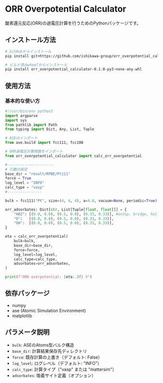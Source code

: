 # ORR Overpotential Calculator

酸素還元反応(ORR)の過電圧計算を行うためのPythonパッケージです。

## インストール方法

```bash
# GitHubからインストール
pip install git+https://github.com/ishikawa-group/orr_overpotential_calculator.git

# ビルド済みwheelからインストール
pip install orr_overpotential_calculator-0.1.0-py3-none-any.whl

```

## 使用方法

### 基本的な使い方

```python
#!/usr/bin/env python3
import argparse
import sys
from pathlib import Path
from typing import Dict, Any, List, Tuple

# ASEのインポート
from ase.build import fcc111, fcc100

# ORR過電圧計算関数をインポート
from orr_overpotential_calculator import calc_orr_overpotential

#---------------------
# 引数の設定
base_dir = "result/RPBE/Pt111"
force = True
log_level = "INFO"
calc_type = "vasp"
#----------------

bulk = fcc111("Pt", size=(4, 4, 4), a=4.0, vacuum=None, periodic=True)

orr_adsorbates: Dict[str, List[Tuple[float, float]]] = {
    "HO2": [(0.0, 0.0), (0.5, 0.0), (0.33, 0.33)], #ontop, bridge, hollow
    "O":   [(0.0, 0.0), (0.5, 0.0), (0.33, 0.33)],
    "OH":  [(0.0, 0.0), (0.5, 0.0), (0.33, 0.33)],
}

eta = calc_orr_overpotential(
    bulk=bulk,
    base_dir=base_dir,
    force=force,
    log_level=log_level,
    calc_type=calc_type,
    adsorbates=orr_adsorbates,
)

print(f"ORR overpotential: {eta:.3f} V")
```

## 依存パッケージ

- numpy
- ase (Atomic Simulation Environment)
- matplotlib

## パラメータ説明

- `bulk`: ASEのAtoms型バルク構造
- `base_dir`: 計算結果保存先ディレクトリ
- `force`: 既存計算の上書き（デフォルト: False）
- `log_level`: ログレベル（デフォルト: "INFO"）
- `calc_type`: 計算タイプ（"vasp" または "mattersim"）
- `adsorbates`: 吸着サイト定義（オプション）